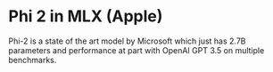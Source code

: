 # Phi 2 in MLX (Apple)

Phi-2 is a state of the art model by Microsoft which just has 2.7B parameters and performance at part with OpenAI GPT 3.5 on multiple benchmarks.
